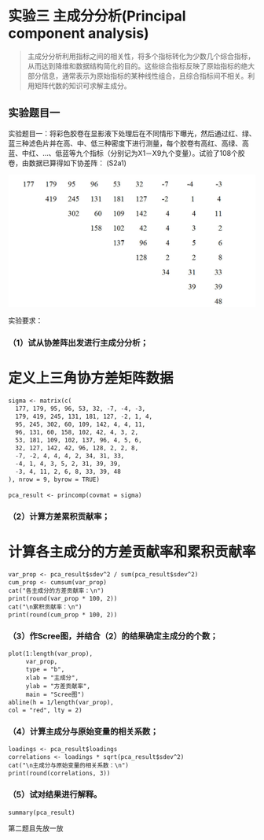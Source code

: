 # 实验三 主成分分析(Principal component analysis)
>主成分分析利用指标之间的相关性，将多个指标转化为少数几个综合指标，从而达到降维和数据结构简化的目的。这些综合指标反映了原始指标的绝大部分信息，通常表示为原始指标的某种线性组合，且综合指标间不相关。利用矩阵代数的知识可求解主成分。

## 实验题目一
实验题目一：将彩色胶卷在显影液下处理后在不同情形下曝光，然后通过红、绿、蓝三种滤色片并在高、中、低三种密度下进行测量，每个胶卷有高红、高绿、高蓝、中红、…、低蓝等九个指标（分别记为X1－X9九个变量）。试验了108个胶卷，由数据已算得如下协差阵： (S2a1)

![alt text](1.jpg)

实验要求：

### （1）试从协差阵出发进行主成分分析；
# 定义上三角协方差矩阵数据
```{R}
sigma <- matrix(c(
  177, 179, 95, 96, 53, 32, -7, -4, -3,
  179, 419, 245, 131, 181, 127, -2, 1, 4,
  95, 245, 302, 60, 109, 142, 4, 4, 11,
  96, 131, 60, 158, 102, 42, 4, 3, 2,
  53, 181, 109, 102, 137, 96, 4, 5, 6,
  32, 127, 142, 42, 96, 128, 2, 2, 8,
  -7, -2, 4, 4, 4, 2, 34, 31, 33,
  -4, 1, 4, 3, 5, 2, 31, 39, 39,
  -3, 4, 11, 2, 6, 8, 33, 39, 48
), nrow = 9, byrow = TRUE)

pca_result <- princomp(covmat = sigma)

```
### （2）计算方差累积贡献率；
# 计算各主成分的方差贡献率和累积贡献率
```{R}
var_prop <- pca_result$sdev^2 / sum(pca_result$sdev^2)
cum_prop <- cumsum(var_prop)
cat("各主成分的方差贡献率：\n")
print(round(var_prop * 100, 2))
cat("\n累积贡献率：\n")
print(round(cum_prop * 100, 2))
```
### （3）作Scree图，并结合（2）的结果确定主成分的个数；
```{R}
plot(1:length(var_prop), 
     var_prop, 
     type = "b", 
     xlab = "主成分", 
     ylab = "方差贡献率",
     main = "Scree图")
abline(h = 1/length(var_prop), 
col = "red", lty = 2)
```
### （4）计算主成分与原始变量的相关系数；
```{R}
loadings <- pca_result$loadings
correlations <- loadings * sqrt(pca_result$sdev^2)
cat("\n主成分与原始变量的相关系数：\n")
print(round(correlations, 3))
```
### （5）试对结果进行解释。
```{R}
summary(pca_result)
```
第二题且先放一放